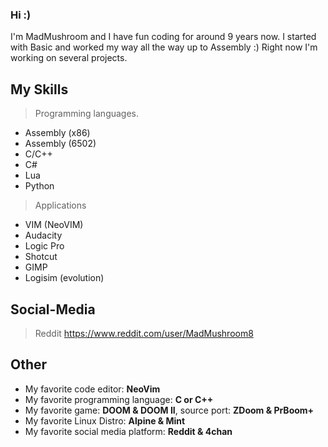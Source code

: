 ### Hi :)

I'm MadMushroom and I have fun coding for around 9 years now. I started with Basic and worked my way all the way up to Assembly :) Right now I'm working on several projects.


My Skills
-----------------------------------------------------------------------
> Programming languages.

* Assembly (x86)
* Assembly (6502)
* C/C++
* C#
* Lua
* Python

> Applications

* VIM (NeoVIM)
* Audacity
* Logic Pro
* Shotcut
* GIMP
* Logisim (evolution)


Social-Media
-----------------------------------------------------------------------

> Reddit
https://www.reddit.com/user/MadMushroom8


Other
-----------------------------------------------------------------------
* My favorite code editor: **NeoVim**
* My favorite programming language: **C or C++**
* My favorite game: **DOOM & DOOM II**, source port: **ZDoom & PrBoom+**
* My favorite Linux Distro: **Alpine & Mint**
* My favorite social media platform: **Reddit & 4chan**
